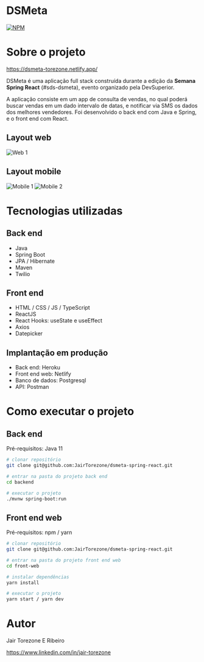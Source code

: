 # DSMeta
[![NPM](https://img.shields.io/npm/l/react)](https://github.com/JairTorezone/dsmeta-spring-react/blob/main/LICENCE) 

# Sobre o projeto

https://dsmeta-torezone.netlify.app/

DSMeta é uma aplicação full stack construída durante a edição da **Semana Spring React** (#sds-dsmeta), evento organizado pela DevSuperior.

A aplicação consiste em um app de consulta de vendas, no qual poderá buscar vendas em um dado intervalo de datas, e notificar via SMS os dados dos melhores vendedores. Foi desenvolvido o back end com Java e Spring, e o front end com React. 

## Layout web
![Web 1](https://github.com/JairTorezone/dsmeta-spring-react/blob/main/frontend/src/assets/img/dsmetaa.png)


## Layout mobile
![Mobile 1](https://github.com/JairTorezone/dsmeta-spring-react/blob/main/frontend/src/assets/img/dsmeta-mobile.png) ![Mobile 2](https://github.com/JairTorezone/dsmeta-spring-react/blob/main/frontend/src/assets/img/dsmeta-mobile1.png)



# Tecnologias utilizadas
## Back end
- Java
- Spring Boot
- JPA / Hibernate
- Maven
- Twilio
## Front end
- HTML / CSS / JS / TypeScript
- ReactJS
- React Hooks: useState e useEffect
- Axios
- Datepicker

## Implantação em produção
- Back end: Heroku
- Front end web: Netlify
- Banco de dados: Postgresql
- API: Postman

# Como executar o projeto

## Back end
Pré-requisitos: Java 11

```bash
# clonar repositório
git clone git@github.com:JairTorezone/dsmeta-spring-react.git

# entrar na pasta do projeto back end
cd backend

# executar o projeto
./mvnw spring-boot:run
```

## Front end web
Pré-requisitos: npm / yarn

```bash
# clonar repositório
git clone git@github.com:JairTorezone/dsmeta-spring-react.git

# entrar na pasta do projeto front end web
cd front-web

# instalar dependências
yarn install

# executar o projeto
yarn start / yarn dev
```

# Autor

Jair Torezone E Ribeiro

https://www.linkedin.com/in/jair-torezone


